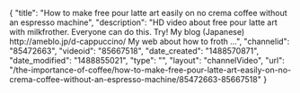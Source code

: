 {
    "title": "How to make free pour latte art easily on no crema coffee without an espresso machine",
    "description": "HD video about free pour latte art with milkfrother. Everyone can do this. Try! My blog (Japanese) http:\/\/ameblo.jp\/d-cappuccino\/ My web about how to froth ...",
    "channelid": "85472663",
    "videoid": "85667518",
    "date_created": "1488570871",
    "date_modified": "1488855021",
    "type": "",
    "layout": "channelVideo",
    "url": "\/the-importance-of-coffee\/how-to-make-free-pour-latte-art-easily-on-no-crema-coffee-without-an-espresso-machine\/85472663-85667518"
}